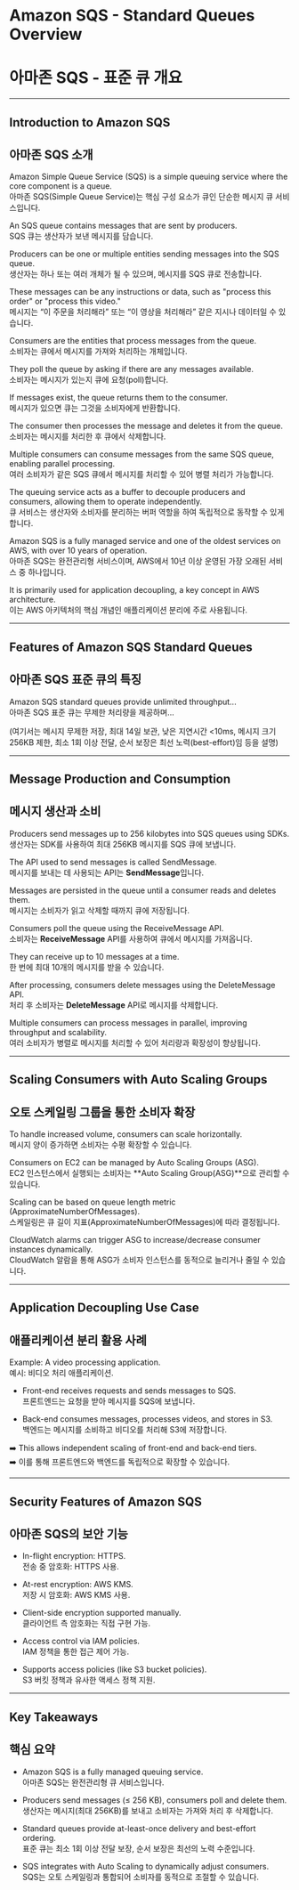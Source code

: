 # Amazon SQS - Standard Queues Overview  
# 아마존 SQS - 표준 큐 개요  

---

## Introduction to Amazon SQS  
## 아마존 SQS 소개  

Amazon Simple Queue Service (SQS) is a simple queuing service where the core component is a queue.  
아마존 SQS(Simple Queue Service)는 핵심 구성 요소가 큐인 단순한 메시지 큐 서비스입니다.  

An SQS queue contains messages that are sent by producers.  
SQS 큐는 생산자가 보낸 메시지를 담습니다.  

Producers can be one or multiple entities sending messages into the SQS queue.  
생산자는 하나 또는 여러 개체가 될 수 있으며, 메시지를 SQS 큐로 전송합니다.  

These messages can be any instructions or data, such as "process this order" or "process this video."  
메시지는 “이 주문을 처리해라” 또는 “이 영상을 처리해라” 같은 지시나 데이터일 수 있습니다.  

Consumers are the entities that process messages from the queue.  
소비자는 큐에서 메시지를 가져와 처리하는 개체입니다.  

They poll the queue by asking if there are any messages available.  
소비자는 메시지가 있는지 큐에 요청(poll)합니다.  

If messages exist, the queue returns them to the consumer.  
메시지가 있으면 큐는 그것을 소비자에게 반환합니다.  

The consumer then processes the message and deletes it from the queue.  
소비자는 메시지를 처리한 후 큐에서 삭제합니다.  

Multiple consumers can consume messages from the same SQS queue, enabling parallel processing.  
여러 소비자가 같은 SQS 큐에서 메시지를 처리할 수 있어 병렬 처리가 가능합니다.  

The queuing service acts as a buffer to decouple producers and consumers, allowing them to operate independently.  
큐 서비스는 생산자와 소비자를 분리하는 버퍼 역할을 하여 독립적으로 동작할 수 있게 합니다.  

Amazon SQS is a fully managed service and one of the oldest services on AWS, with over 10 years of operation.  
아마존 SQS는 완전관리형 서비스이며, AWS에서 10년 이상 운영된 가장 오래된 서비스 중 하나입니다.  

It is primarily used for application decoupling, a key concept in AWS architecture.  
이는 AWS 아키텍처의 핵심 개념인 애플리케이션 분리에 주로 사용됩니다.  

---

## Features of Amazon SQS Standard Queues  
## 아마존 SQS 표준 큐의 특징  

Amazon SQS standard queues provide unlimited throughput...  
아마존 SQS 표준 큐는 무제한 처리량을 제공하며...  

(여기서는 메시지 무제한 저장, 최대 14일 보관, 낮은 지연시간 <10ms, 메시지 크기 256KB 제한, 최소 1회 이상 전달, 순서 보장은 최선 노력(best-effort)임 등을 설명)  

---

## Message Production and Consumption  
## 메시지 생산과 소비  

Producers send messages up to 256 kilobytes into SQS queues using SDKs.  
생산자는 SDK를 사용하여 최대 256KB 메시지를 SQS 큐에 보냅니다.  

The API used to send messages is called SendMessage.  
메시지를 보내는 데 사용되는 API는 **SendMessage**입니다.  

Messages are persisted in the queue until a consumer reads and deletes them.  
메시지는 소비자가 읽고 삭제할 때까지 큐에 저장됩니다.  

Consumers poll the queue using the ReceiveMessage API.  
소비자는 **ReceiveMessage** API를 사용하여 큐에서 메시지를 가져옵니다.  

They can receive up to 10 messages at a time.  
한 번에 최대 10개의 메시지를 받을 수 있습니다.  

After processing, consumers delete messages using the DeleteMessage API.  
처리 후 소비자는 **DeleteMessage** API로 메시지를 삭제합니다.  

Multiple consumers can process messages in parallel, improving throughput and scalability.  
여러 소비자가 병렬로 메시지를 처리할 수 있어 처리량과 확장성이 향상됩니다.  

---

## Scaling Consumers with Auto Scaling Groups  
## 오토 스케일링 그룹을 통한 소비자 확장  

To handle increased volume, consumers can scale horizontally.  
메시지 양이 증가하면 소비자는 수평 확장할 수 있습니다.  

Consumers on EC2 can be managed by Auto Scaling Groups (ASG).  
EC2 인스턴스에서 실행되는 소비자는 **Auto Scaling Group(ASG)**으로 관리할 수 있습니다.  

Scaling can be based on queue length metric (ApproximateNumberOfMessages).  
스케일링은 큐 길이 지표(ApproximateNumberOfMessages)에 따라 결정됩니다.  

CloudWatch alarms can trigger ASG to increase/decrease consumer instances dynamically.  
CloudWatch 알람을 통해 ASG가 소비자 인스턴스를 동적으로 늘리거나 줄일 수 있습니다.  

---

## Application Decoupling Use Case  
## 애플리케이션 분리 활용 사례  

Example: A video processing application.  
예시: 비디오 처리 애플리케이션.  

- Front-end receives requests and sends messages to SQS.  
프론트엔드는 요청을 받아 메시지를 SQS에 보냅니다.  

- Back-end consumes messages, processes videos, and stores in S3.  
백엔드는 메시지를 소비하고 비디오를 처리해 S3에 저장합니다.  

➡️ This allows independent scaling of front-end and back-end tiers.  
➡️ 이를 통해 프론트엔드와 백엔드를 독립적으로 확장할 수 있습니다.  

---

## Security Features of Amazon SQS  
## 아마존 SQS의 보안 기능  

- In-flight encryption: HTTPS.  
전송 중 암호화: HTTPS 사용.  

- At-rest encryption: AWS KMS.  
저장 시 암호화: AWS KMS 사용.  

- Client-side encryption supported manually.  
클라이언트 측 암호화는 직접 구현 가능.  

- Access control via IAM policies.  
IAM 정책을 통한 접근 제어 가능.  

- Supports access policies (like S3 bucket policies).  
S3 버킷 정책과 유사한 액세스 정책 지원.  

---

## Key Takeaways  
## 핵심 요약  

- Amazon SQS is a fully managed queuing service.  
아마존 SQS는 완전관리형 큐 서비스입니다.  

- Producers send messages (≤ 256 KB), consumers poll and delete them.  
생산자는 메시지(최대 256KB)를 보내고 소비자는 가져와 처리 후 삭제합니다.  

- Standard queues provide at-least-once delivery and best-effort ordering.  
표준 큐는 최소 1회 이상 전달 보장, 순서 보장은 최선의 노력 수준입니다.  

- SQS integrates with Auto Scaling to dynamically adjust consumers.  
SQS는 오토 스케일링과 통합되어 소비자를 동적으로 조절할 수 있습니다. 
